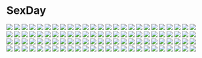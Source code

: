 # SexDay
![](https://konachan.com/image/9a8c85339e89cbd1b450b658827dddc2/Konachan.com%20-%2061639%20cirno%20daiyousei%20lm7_%28op-center%29%20remilia_scarlet%20rumia%20touhou.jpg)
![](https://konachan.com/image/f59378372f764160923072d86c3f43bf/Konachan.com%20-%2042833%20bikini%20breasts%20censored%20cum%20linda%20nopan%20swimsuit%20wet.jpg)
![](https://konachan.com/image/35f2fbb2b9925ed6c102391d782f8865/Konachan.com%20-%20117354%20ass%20breasts%20cait%20headphones%20long_hair%20necklace%20pink_hair%20red_eyes%20signed%20sonico%20super_sonico.jpg)
![](https://konachan.com/image/8d7d49476566dbca6905a13fc27c1bce/Konachan.com%20-%20246541%20b-anma%20breasts%20cherry_blossoms%20cleavage%20flowers%20japanese_clothes%20long_hair%20orange_eyes%20petals%20pink_hair.jpg)
![](https://konachan.com/image/dda672a06eac38720d1b7bd74c70e0ec/Konachan.com%20-%20148346%20animal%20bird%20black_hair%20clouds%20flowers%20japanese_clothes%20kimono%20male%20original%20suda_ayaka%20sunset%20umbrella.jpg)
![](https://konachan.com/image/7f9cf50dee7199e37c3c371888b5e925/Konachan.com%20-%20276607%20anthropomorphism%20blood%20girls_frontline%20gloves%20gun%20purple_hair%20red_eyes%20spread_legs%20wa2000_%28girls_frontline%29%20weapon%20wink%20yan_%28nicknikg%29.jpg)
![](https://konachan.com/image/90c3dabee582ca4ccd40cbe78e0e607a/Konachan.com%20-%20260105%20bikini%20blonde_hair%20braids%20breasts%20cleavage%20fate_grand_order%20fate_%28series%29%20green_eyes%20long_hair%20navel%20ribbons%20swimsuit%20taya_%28pixiv5323203%29%20white.jpg)
![](https://konachan.com/image/a2c073a33e18306e13e2d91efbb13e80/Konachan.com%20-%2021446%20all_male%20bleach%20kuchiki_byakuya%20male.jpg)
![](https://konachan.com/jpeg/bdf22b4e4387c5adb4b2f3e557e5f3fb/Konachan.com%20-%20256379%20blush%20bow%20breasts%20brown_eyes%20brown_hair%20christmas%20long_hair%20original%20pan_%28mimi%29%20ribbons%20skirt%20teddy_bear%20thighhighs%20twintails%20waifu2x%20wink.jpg)
![](https://konachan.com/image/65f0282316c4049932df4e2a7a2e1264/Konachan.com%20-%20193688%207th_dragon_2020%20all_male%20male%20miwa_shirow%20polychromatic%20white_hair.jpg)
![](https://konachan.com/jpeg/9b7888b2d0f940333902f325665db4c1/Konachan.com%20-%20303920%20blush%20bra%20breasts%20calendar%20gray_hair%20green_eyes%20kozue_akari%20long_hair%20navel%20original%20panties%20thighhighs%20underwear%20waifu2x.jpg)
![](https://konachan.com/image/c27ea87ab1f4a78e87b07bc43af4843c/Konachan.com%20-%20167006%20blue_eyes%20brown_hair%20candy%20food%20green_hair%20group%20hat%20long_hair%20mask%20ponytail%20red_eyes%20red_hair%20scarf%20sekibanki%20short_hair%20touhou%20white_hair%20wolfgirl.jpg)
![](https://konachan.com/image/5ea865d8f6487c093bf9cf1f2055a3c0/Konachan.com%20-%2091462%20christmas%20fairy%20loli%20luna_child%20niiya%20star_sapphire%20sunny_milk%20touhou.jpg)
![](https://konachan.com/jpeg/8f7dedd1290c59d4f6af7ee2b5455040/Konachan.com%20-%20268004%202girls%20apron%20blonde_hair%20bow%20clouds%20dress%20game_cg%20goggles%20headdress%20long_hair%20maid%20ponytail%20short_hair%20skirt_lift%20sky%20twintails%20waifu2x%20water%20wet.jpg)
![](https://konachan.com/image/3439af6b3de2f61540b7bdc3580d1c5a/Konachan.com%20-%20219304%20aqua_eyes%20black_hair%20chinese_clothes%20flowers%20headdress%20long_hair%20luo_tianyi%20oop%20tattoo%20umbrella%20vocaloid%20vocaloid_china%20water%20wristwear.jpg)
![](https://konachan.com/image/ece135bbda045d30717e6fbcc5702ca6/Konachan.com%20-%2051716%20bra%20breasts%20cleavage%20nagase_sayaka%20open_shirt%20panties%20soul_link%20suzuhira_hiro%20thighhighs%20underwear.jpg)
![](https://konachan.com/image/df693ef847c8355b2ed1b4fb78e2835c/Konachan.com%20-%20231899%20breasts%20brown_hair%20butterfly%20cleavage%20flowers%20hakurei_reimu%20jpeg_artifacts%20kimono%20kom%20panties%20petals%20red_eyes%20ribbons%20touhou%20umbrella%20underwear.jpg)
![](https://konachan.com/image/1e3c10f19fc5b23804635c933cf107c9/Konachan.com%20-%2046413%20tagme.jpg)
![](https://konachan.com/image/82f8cf92e625674a65e20c1ca6ed6d16/Konachan.com%20-%207957%20berserker%20emiya_shirou%20fate_stay_night%20fate_%28series%29%20fujimura_taiga%20leysritt%20male%20matou_sakura%20matou_shinji%20saber%20sella%20tohsaka_rin.jpg)
![](https://konachan.com/jpeg/b4f714464c4e1aebb3fc26b12f831105/Konachan.com%20-%20290677%20anus%20bed%20blush%20brown_hair%20nironiro%20nude%20original%20panty_pull%20pussy%20red_eyes%20short_hair%20thighhighs%20third-party_edit%20uncensored%20wet.jpg)
![](https://konachan.com/jpeg/f20588201edca1dea9177b35c95b41d7/Konachan.com%20-%2062888%20black_hair%20bow%20brown_eyes%20brown_hair%20green_eyes%20headdress%20kneehighs%20long_hair%20navel%20saten_ruiko%20scan%20short_hair%20skirt%20socks%20twintails%20yamashita_yu.jpg)
![](https://konachan.com/image/22626dc1fc7cb036ae8bed3faca2c630/Konachan.com%20-%2050774%20ass%20beach%20bikini%20blue_hair%20breasts%20cleavage%20melona%20menace%20nanael%20pink_hair%20popsicle%20reina%20staff%20swimsuit%20tomoe%20topless%20underboob%20weapon%20wings.jpg)
![](https://konachan.com/jpeg/13f9de92730ece676be1a7ad0be9353f/Konachan.com%20-%20245896%20annin_doufu%20breasts%20brown_hair%20catgirl%20cleavage%20collar%20fang%20garter_belt%20gloves%20green_eyes%20idolmaster%20navel%20petals%20short_hair%20tail%20tattoo%20wink.jpg)
![](https://konachan.com/jpeg/d10e75429d3651a739687debf9b2dd02/Konachan.com%20-%20249691%20bow%20chain%20halloween%20hat%20knife%20long_hair%20original%20otokuyou%20pumpkin%20red_eyes%20scar%20shiroi_ko_%28otokuyou%29%20waifu2x%20white_hair%20witch_hat.jpg)
![](https://konachan.com/image/e6248b5a19fc164a5b1f8fc933126996/Konachan.com%20-%2049964%20kagamine_len%20kagamine_rin%20male%20vocaloid.jpg)
![](https://konachan.com/image/562ac2efa6cb9a0e38cc4fc4ebce1265/Konachan.com%20-%2098516%20bccp%20hat%20katana%20konpaku_youmu%20saigyouji_yuyuko%20sword%20touhou%20weapon.jpg)
![](https://konachan.com/image/84867b295752c61973941d71bd336842/Konachan.com%20-%20200217%20loli%20long_hair%20original%20panties%20pixiv_fantasia%20twintails%20underwear%20white_hair.jpg)
![](https://konachan.com/image/8f6f5dbca6a9fb6cf8a5da13e7a465ef/Konachan.com%20-%20206492%202girls%20aqua_hair%20beach%20bicycle%20bili_girl_33%20blue_hair%20bow%20clouds%20crossover%20cuko%20dress%20dualscreen%20hat%20kyuubee%20popsicle%20red_eyes%20skirt%20sky%20tree%20water.jpg)
![](https://konachan.com/image/906f99a2031f773096a99fe6b144c199/Konachan.com%20-%20134983%20breasts%20food%20glasses%20ice_cream%20long_hair%20microphone%20natsuki_yuu%20nipples%20no_bra%20nopan%20tagme%20thighhighs%20twintails.jpg)
![](https://konachan.com/image/43a6d676986f58e93e69e2b041bbb5ec/Konachan.com%20-%20151226%20bed%20christmas%20k-on%21%20nakano_azusa%20oku_no_shi%20santa_costume%20twintails.jpg)
![](https://konachan.com/jpeg/8da9379c9f10f03c816da48c40148d5a/Konachan.com%20-%20193743%20beach%20bikini%20blush%20breasts%20brown_hair%20cameltoe%20chikotam%20cleavage%20game_cg%20koiiro_marriage%20marmalade%20morikawa_mihono%20navel%20purple_eyes%20swimsuit.jpg)
![](https://konachan.com/jpeg/2a767f8a854278a000b64557cbd907af/Konachan.com%20-%20300986%20anthropomorphism%20blue_eyes%20breasts%20cleavage%20cosplay%20headband%20kantai_collection%20meihemu%20necklace%20pink_hair%20skirt%20twintails%20white%20wristwear.jpg)
![](https://konachan.com/jpeg/15b4c0609804f7b8d0917bfa7344e7f6/Konachan.com%20-%20229003%20ass%20bloomers%20blush%20breasts%20gym_uniform%20headband%20idolmaster%20long_hair%20nipples%20no_bra%20ruschuto%20shirt_lift%20tan_lines%20undressing%20white%20white_hair.jpg)
![](https://konachan.com/image/8bcb5abd18a9cee612f3c20ec06b0271/Konachan.com%20-%2052293%20polychromatic%20purple%20suzumiya_haruhi%20suzumiya_haruhi_no_yuutsu.jpg)
![](https://konachan.com/image/7f34bb0b4550fc53c19394c6c9f930d1/Konachan.com%20-%2029497%20air%20kamio_misuzu.jpg)
![](https://konachan.com/image/7a57cc8dd40b4793c8dfda2c772d31d3/Konachan.com%20-%20279494%20aliasing%20aqua_eyes%20blonde_hair%20cake%20close%20drink%20food%20fruit%20headband%20kagamine_len%20kagamine_rin%20male%20sake-meron%20short_hair%20strawberry%20vocaloid.jpg)
![](https://konachan.com/image/0e1d8afa6d15189ed0bf4d1ebbf4f7e3/Konachan.com%20-%20300127%20animal%20ass%20barefoot%20blue_eyes%20blush%20bubbles%20dress%20fish%20gray_hair%20kafuu_chino%20loli%20long_hair%20nopan%20taku_michi%20underwater%20water.jpg)
![](https://konachan.com/jpeg/392a2bc7ef4348916fdd67f3034d845d/Konachan.com%20-%20265849%20black_hair%20bra%20breast_hold%20breasts%20game_cg%20kuonji_aoi%20long_hair%20navel%20nipples%20open_shirt%20panties%20praline%20red_eyes%20skirt%20underwear%20yuuki_rika.jpg)
![](https://konachan.com/image/4e00d78ad28f201f421199d109cd7bed/Konachan.com%20-%2067047%20louise_fran%C3%A7oise_le_blanc_de_la_valli%C3%A8re%20nipples%20nude%20zero_no_tsukaima.jpg)
![](https://konachan.com/image/45c9b94af24af1094559ee9287df902f/Konachan.com%20-%2072603%20akiakane%20crying%20flowers%20hatsune_miku%20twintails%20vocaloid.jpg)
![](https://konachan.com/jpeg/550224e1698569ccadd2aa4884a90bfa/Konachan.com%20-%20126927%20brown_hair%20butterfly%20horns%20inu_x_boku_ss%20japanese_clothes%20shirakiin_ririchiyo%20staff%20wings.jpg)
![](https://konachan.com/image/1d57e726c0ebffdd1b9683c114fbb833/Konachan.com%20-%20284217%20blush%20breasts%20flowers%20green_eyes%20green_hair%20hiro_%28725611%29%20long_hair%20microphone%20miko%20moon%20navel%20petals%20rose%20shirt%20skirt%20sky%20thighhighs%20touhou.jpg)
![](https://konachan.com/image/8415de35ddc7c80bd156f5e9c2305d0f/Konachan.com%20-%2065308%20amane_%28funfun%29%20animal_ears%20ass%20eila_ilmatar_juutilainen%20gun%20sanya_v_litvyak%20skirt%20strike_witches%20tail%20uniform%20weapon.jpg)
![](https://konachan.com/image/e279f82b6415c05c38d178024a34779e/Konachan.com%20-%2021152%20animal%20cowboy_bebop%20dog%20edward_wong_hau_pepelu_tivrusky_iv%20ein_%28cowboy_bebop%29%20faye_valentine%20jet_black%20male%20spike_spiegel.jpg)
![](https://konachan.com/jpeg/066ef67dd58b2cec382e57e020ba8702/Konachan.com%20-%20185522%20bicycle%20black_eyes%20black_hair%20blush%20bow%20long_hair%20male%20orange_hair%20pantyhose%20purple_eyes%20sakura_chiyo%20school_uniform%20short_hair%20skirt%20swordsouls%20tie.jpg)
![](https://konachan.com/jpeg/fced6821099fddcfd2198f431c05940b/Konachan.com%20-%2082718%20black_hair%20blush%20breast_hold%20censored%20fingering%20game_cg%20maid%20masturbation%20mitsuki_mantarou%20nipples%20otome_renshin_prister%20pussy_juice%20spread_legs.jpg)
![](https://konachan.com/jpeg/1c7acc9489044a1c607328ae26b873f1/Konachan.com%20-%20108924%20black_hair%20blue_eyes%20flowers%20game_cg%20hinoue_itaru%20konohana_lucia%20long_hair%20rewrite%20school_uniform%20sunflower%20tears.jpg)
![](https://konachan.com/image/231d28651280149a3202ac35d8ca348e/Konachan.com%20-%2062922%20tagme.jpg)
![](https://konachan.com/jpeg/23cf2dccfeb3baa868cc72f2a5ebb294/Konachan.com%20-%2042811%20green_eyes%20kemeko_deluxe%20mm%20pink_hair.jpg)
![](https://konachan.com/image/80e776a8ecb92e73307b4ef3499fe5d9/Konachan.com%20-%2019700%20kimi_ga_nozomu_eien.jpg)
![](https://konachan.com/image/4c49b8b9842820b3bbf820e25752c7b2/Konachan.com%20-%2044009%20dress%20green_hair%20japanese_clothes%20kochiya_sanae%20long_hair%20miko%20tdk%20touhou%20yellow_eyes.jpg)
![](https://konachan.com/jpeg/d59ad67a381b72009af7573efb537def/Konachan.com%20-%2092411%20black_hair%20fortissimo__akkord%3Absusvier%20game_cg%20long_hair%20ooba_kagerou%20suzushiro_nagisa%20towel%20twintails.jpg)
![](https://konachan.com/image/69d54fe2c21c7796f8e80c011ed344f5/Konachan.com%20-%20248244%20anus%20ass%20barefoot%20blush%20breasts%20gray_hair%20no_bra%20nopan%20pussy%20red_eyes%20short_hair%20spread_legs%20uncensored%20wristwear%20yukizumi_remon.jpg)
![](https://konachan.com/jpeg/983cb967e0aab49a1282fa7056acb909/Konachan.com%20-%20141770%20blue_hair%20cat_smile%20cherry%20chibi%20drink%20food%20fruit%20hat%20noai_nioshi%20remilia_scarlet%20touhou%20vampire%20wings%20zoom_layer.jpg)
![](https://konachan.com/image/e9aa20a2d4fb11315c76f1b12d6e517f/Konachan.com%20-%20104976%20aircraft%20beach%20brown_hair%20clouds%20dress%20hat%20landscape%20long_hair%20mira%20scenic%20sky%20summer_dress%20water.jpg)
![](https://konachan.com/image/4084baf1cdbf3b6096c53a1fe2ffc645/Konachan.com%20-%20155104%20animal_ears%20k-on%21%20nakano_azusa%20oku_no_shi.jpg)
![](https://konachan.com/image/f3173158ff8bc692902d81aebcd318b6/Konachan.com%20-%2024136%20close%20higurashi_no_naku_koro_ni%20ryuuguu_rena%20vector.jpg)
![](https://konachan.com/image/c10c0bf6b03a3e0d28ef5ec557248aa3/Konachan.com%20-%206639%20animal%20bird%20blonde_hair%20brown_eyes%20harada_takehito%20navel%20scan%20shade%20short_hair%20water.jpg)
![](https://konachan.com/image/b6c900a32f20539ca501976a2a4a00db/Konachan.com%20-%2060314%20feathers%20gothic%20rozen_maiden%20suigintou%20white_hair%20wings.jpg)
![](https://konachan.com/jpeg/dfdf93fea29ebcc1f4e832801fa833d3/Konachan.com%20-%20206141%20bed%20bicolored_eyes%20black_hair%20chinese_clothes%20chinese_dress%20date_a_live%20fan%20flowers%20gururu%20night%20scan%20thighhighs%20tokisaki_kurumi%20twintails.jpg)
![](https://konachan.com/image/401eebe94ddd15e3e84d2cd84dc4da6b/Konachan.com%20-%2051009%20cc%20code_geass%20kallen_stadtfeld%20millay_ashford.jpg)
![](https://konachan.com/jpeg/80e6eae52577e9a4dc865ecb842d44d7/Konachan.com%20-%2045184%20amber_quartz%20chibi%20himeji_sarina%20school_uniform.jpg)
![](https://konachan.com/image/62c2c3e584bf1bee742b5778c5083c51/Konachan.com%20-%2092051%20animal_ears%20brown_hair%20catgirl%20dress%20fang%20mochizuki_saku%20original%20ribbons%20tail.jpg)
![](https://konachan.com/jpeg/eff296d1192aae78e1c528fe6efc3db6/Konachan.com%20-%20273266%20black_hair%20breasts%20cleavage%20dark_skin%20dress%20flowers%20headdress%20long_hair%20love_cacao%20navel%20necklace%20overwatch%20petals%20symmetra%20techgirl%20wristwear.jpg)
![](https://konachan.com/image/6d06893790f9a181006dac6652f01727/Konachan.com%20-%20153357%20beach%20dress%20flowers%20husky_%28artist%29%20original%20white_hair%20wings%20yellow_eyes.jpg)
![](https://konachan.com/jpeg/9ceb7bc5fec075c01389a924cfe974de/Konachan.com%20-%20271476%20ass%20azur_lane%20blue_eyes%20bunny_ears%20clouds%20cropped%20drink%20gloves%20group%20loli%20long_hair%20nidy-2d-%20red_eyes%20scan%20short_hair%20sky%20tail%20weapon%20white_hair%20wink.jpg)
![](https://konachan.com/image/9dda2eb5865cd0aaa9161f61721af465/Konachan.com%20-%20101148%20akemi_homura%20blonde_hair%20blue_hair%20dress%20kaname_madoka%20miki_sayaka%20pink_hair%20red_hair%20sakura_kyouko%20thighhighs%20tomoe_mami%20white.jpg)
![](https://konachan.com/image/dceab4182b9d0e16b0ba343e2a2c571b/Konachan.com%20-%20261416%202girls%20anthropomorphism%20azur_lane%20belfast_%28azur_lane%29%20loli%20marchen_noir%20unicorn_%28azur_lane%29.jpg)
![](https://konachan.com/image/5ab5f115c5222acf30448434d165c063/Konachan.com%20-%2069772%20bandaid%20blonde_hair%20breasts%20green_eyes%20long_hair%20nipples%20nopan%20nude%20original%20water.jpg)
![](https://konachan.com/image/67c9486db743553d7a06b7a3932fca47/Konachan.com%20-%2088590%20breasts%20cleavage%20long_hair%20tagme.jpg)
![](https://konachan.com/jpeg/a88c74e04f304aa39fa24ee2816ebd25/Konachan.com%20-%20266329%20animal%20aqua_eyes%20aqua_hair%20blush%20boots%20bow%20hatsune_miku%20long_hair%20rabbit%20sumery%20twintails%20vocaloid%20wand%20yuki_miku%20yukine_%28vocaloid%29.jpg)
![](https://konachan.com/image/120826e809a8924f41de1f7c227a4c92/Konachan.com%20-%20278648%202girls%20barefoot%20bra%20darwin%27s_game%20gun%20original%20panties%20see_through%20takahata_yuki%20underwear%20water%20weapon%20wet.jpg)
![](https://konachan.com/image/762e9477853e8fc81fcd90bae3e3980c/Konachan.com%20-%2050717%20pointed_ears%20queen%27s_blade%20weapon%20ymir.jpg)
![](https://konachan.com/image/4c99a67c2637976ee09737b0391b9c1a/Konachan.com%20-%20213368%20anus%20ass%20blonde_hair%20blush%20bow%20breast_hold%20breasts%20censored%20kawakami_mai%20long_hair%20nipples%20nopan%20ponytail%20purple_eyes%20pussy%20sex%20shirt_lift%20wet.jpg)
![](https://konachan.com/jpeg/f9cc2b0903800eee91163652beb2a452/Konachan.com%20-%20300703%20bandage%20dress%20eisuto%20long_hair%20original%20red_eyes%20scar%20white_hair.jpg)
![](https://konachan.com/image/76dd9f12109a2bdfeb1f4fce774b0632/Konachan.com%20-%20159360%20blonde_hair%20blue_eyes%20dengeki_moeoh%20long_hair%20nishieda%20original%20sword%20weapon.jpg)
![](https://konachan.com/image/4f6f0690c29e16a6e6cff9d1d92ef143/Konachan.com%20-%2076903%20akane_iro_ni_somaru_saka.jpg)
![](https://konachan.com/image/543e15ad66c3ed8a0dc94ea57db0dd87/Konachan.com%20-%2052382%20blonde_hair%20building%20chain%20clouds%20collar%20gagraphic%20keg%20logo%20long_hair%20panties%20scenic%20sky%20sunset%20tail%20thighhighs%20twintails%20underwear%20watermark%20wings.jpg)
![](https://konachan.com/jpeg/2061adcd337578f6e806c0fa2368c10e/Konachan.com%20-%20187312%20bow%20bra%20choker%20dildo%20love_plus%20panties%20ponytail%20pussy_juice%20see_through%20takane_manaka%20takeda_hiromitsu%20third-party_edit%20underwear%20white%20wristwear.jpg)
![](https://konachan.com/image/cdbf9a04cecc09b51815aacaec26c9c9/Konachan.com%20-%20167598%20bikini%20black_hair%20blonde_hair%20flat_chest%20game_cg%20long_hair%20navel%20pink_eyes%20pink_hair%20ponytail%20red_hair%20sideboob%20swimsuit%20twintails%20yellow_eyes.jpg)
![](https://konachan.com/image/ad00aa4d1e83882e10c45aa5e7ebdc0f/Konachan.com%20-%20156439%20black_hair%20blue_eyes%20blush%20boots%20brown_hair%20cape%20car%20gun%20hjl%20original%20pixiv_fantasia%20short_hair%20signed%20skirt%20sword%20uniform%20weapon.jpg)
![](https://konachan.com/image/8aaf5936e89144c215fe766a5dd1035c/Konachan.com%20-%20198151%20akatsuki_%28kancolle%29%20anthropomorphism%20group%20hibiki_%28kancolle%29%20ikazuchi_%28kancolle%29%20inazuma_%28kancolle%29%20kantai_collection%20yetworldview_kaze.jpg)
![](https://konachan.com/jpeg/743c4f13cc45d6d4c40d9496603964fc/Konachan.com%20-%20233003%20aqua_eyes%20beach%20blush%20clouds%20food%20fruit%20glasses%20group%20hat%20loli%20long_hair%20mousoup%20pantyhose%20pink_eyes%20pink_hair%20red_eyes%20sky%20swimsuit%20tie%20water.jpg)
![](https://konachan.com/image/2039c8d5a0e9c9ffc9575f87a1c5bed2/Konachan.com%20-%20158652%20brown_hair%20chibi%20luen_kulo%20purple_eyes%20tagme%20watermark%20wings%20zoom_layer.jpg)
![](https://konachan.com/image/6c4832c869f6cb24ab313a4c34ab7362/Konachan.com%20-%2092004%20gumi%20hatsune_miku%20matryoshka_%28vocaloid%29%20polychromatic%20vocaloid.jpg)
![](https://konachan.com/image/49c40c6adcd65c029294cfbb4955d1a1/Konachan.com%20-%2060553%20ass%20breasts%20brown_hair%20gym_uniform%20nipples%20shinozuka_jouji.jpg)
![](https://konachan.com/image/c4ce5bbf03ea26d3bc18597876b621cf/Konachan.com%20-%20261873%20bikini_top%20blue_eyes%20flowers%20gray_hair%20long_hair%20ponkan_eight%20scan.jpg)
![](https://konachan.com/image/981e4a98c4b63e69e30b26406db8b603/Konachan.com%20-%20237528%20black_hair%20brown_eyes%20crying%20deemo%20flowers%20girl_%28deemo%29%20long_hair%20petals%20reflection%20sishenfan%20tears%20watermark.jpg)
![](https://konachan.com/image/315ecb2770569f7f29dde25ec892755c/Konachan.com%20-%20276829%20black_hair%20breasts%20cleavage%20cum%20i_am_homeko%20long_hair%20necklace%20original%20panties%20pantyhose%20red_eyes%20underwear.jpg)
![](https://konachan.com/jpeg/05dbbd42d369c535e422ec387fb874eb/Konachan.com%20-%2034861%20blonde_hair%20blue_eyes%20komatsu_eiji%20nene_hampden%20ribbons.jpg)
![](https://konachan.com/image/b50925b3a430f961a387590b7f9bb642/Konachan.com%20-%20210283%20bass%20blonde_hair%20bow%20cropped%20foxgirl%20helblindi%20instrument%20long_hair%20red_eyes%20scan%20shingeki_no_bahamut%20tachikawa_mushimaro%20tiara.jpg)
![](https://konachan.com/image/409139a4837afde0d7a4df658feb8ea6/Konachan.com%20-%208019%20saigyouji_yuyuko%20touhou.jpg)
![](https://konachan.com/image/944b729baf066de574092c76666325b9/Konachan.com%20-%207161%20gagraphic%20logo%20nagi_ryou%20watermark.jpg)
![](https://konachan.com/jpeg/7e3cb1ce47129a7851944c715a61a0fa/Konachan.com%20-%20234062%202girls%20brown_eyes%20brown_hair%20clouds%20dress%20hakurei_reimu%20mifuru%20miko%20moon%20night%20orange_eyes%20purple_hair%20short_hair%20sky%20touhou%20vampire%20wings.jpg)
![](https://konachan.com/image/e69bc9976c5c9821289364a81eab3762/Konachan.com%20-%20230049%20blue_eyes%20bow%20breasts%20bubbles%20clouds%20flowers%20long_hair%20maplestory%20original%20pantyhose%20petals%20phone%20reflection%20signed%20skirt%20sky%20sunset%20water%20watermark.jpg)
![](https://konachan.com/image/58538b14e527b0922e76e7cb6cef92d5/Konachan.com%20-%205190%20blue_eyes%20bow%20braids%20brown_hair%20chinese_clothes%20chinese_dress%20cradle%20hat%20hong_meiling%20long_hair%20touhou%20zoom_layer.jpg)
![](https://konachan.com/image/a150ecd26a59fa3423142bc719f7eef9/Konachan.com%20-%2077733%20blood%20blue_eyes%20blue_hair%20hatsune_miku%20jpeg_artifacts%20twintails%20vocaloid.jpg)
![](https://konachan.com/image/489e0f1703384ebc09fba2d106ac0093/Konachan.com%20-%20147732%20breasts%20censored%20cunnilingus%20flyable_heart%20game_cg%20itou_noiji%20nipples%20panties%20penis%20sex%20stockings%20underwear%20yellow_eyes%20yukishiro_suzuno.jpg)
![](https://konachan.com/jpeg/31f3734fc14f4a825599d069e4860033/Konachan.com%20-%20172819%20breasts%20censored%20eufonie%20game_cg%20headband%20koiken_otome%20nipples%20no_bra%20nopan%20penis%20sex%20someya_yuzu%20tateha%20wet.jpg)
![](https://konachan.com/jpeg/7f280a2850c47f91bfa129e62b57be6b/Konachan.com%20-%20292459%20blush%20bodysuit%20braids%20candy%20cape%20dress%20fang%20foxgirl%20gloves%20gray_eyes%20group%20halloween%20hat%20hoodie%20lane%29%20loli%20lollipop%20red_eyes%20roslyria%20wink%20witch_hat.jpg)
